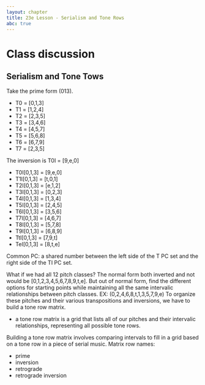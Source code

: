 ```yaml
---
layout: chapter
title: 23e Lesson - Serialism and Tone Rows
abc: true
---
```

# Class discussion
## Serialism and Tone Tows
Take the prime form (013).
- T0 = [0,1,3]
- T1 = [1,2,4]
- T2 = [2,3,5]
- T3 = [3,4,6]
- T4 = [4,5,7]
- T5 = [5,6,8]
- T6 = [6,7,9]
- T7 = [2,3,5]

The inversion is T0I = [9,e,0]
- T0I[0,1,3] = [9,e,0]
- T1I[0,1,3] = [t,0,1]
- T2I[0,1,3] = [e,1,2]
- T3I[0,1,3] = [0,2,3]
- T4I[0,1,3] = [1,3,4]
- T5I[0,1,3] = [2,4,5]
- T6I[0,1,3] = [3,5,6]
- T7I[0,1,3] = [4,6,7]
- T8I[0,1,3] = [5,7,8]
- T9I[0,1,3] = [6,8,9]
- TtI[0,1,3] = [7,9,t]
- TeI[0,1,3] = [8,t,e]

Common PC: a shared number between the left side of the T PC set and the right side of the TI PC set. 

What if we had all 12 pitch classes? 
The normal form both inverted and not would be [0,1,2,3,4,5,6,7,8,9,t,e].
But out of normal form, find the different options for starting points while maintaining all the same intervalic relationships between pitch classes. 
EX: (0,2,4,6,8,t,1,3,5,7,9,e)
To organize these pitches and their various transpositions and inversions, we have to build a tone row matrix. 
- a tone row matrix is a grid that lists all of our pitches and their intervalic relationships, representing all possible tone rows.

Building a tone row matrix involves comparing intervals to fill in a grid based on a tone row in a piece of serial music. 
Matrix row names:
- prime 
- inversion
- retrograde
- retrograde inversion
